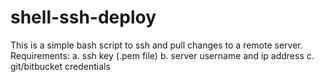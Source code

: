# shell-ssh-deploy
This is a simple bash script to ssh and pull changes to a remote server.
Requirements:
a. ssh key (.pem file)
b. server username and ip address
c. git/bitbucket credentials
